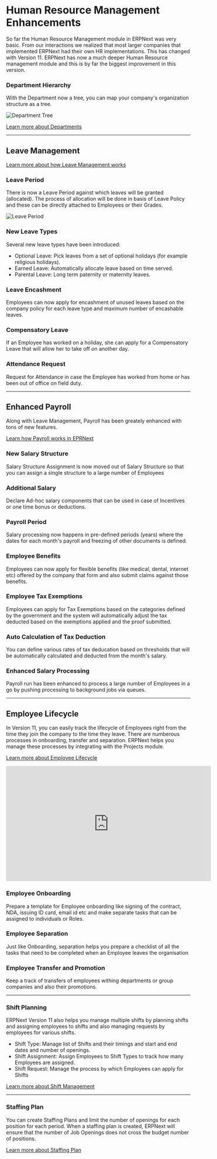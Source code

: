 # Human Resource Management Enhancements

So far the Human Resource Management module in ERPNext was very basic. From our interactions we realized that most larger companies that implemented ERPNext had their own HR implementations. This has changed with Version 11. ERPNext has now a much deeper Human Resource management module and this is by far the biggest improvement in this version.

### Department Hierarchy

With the Department now a tree, you can map your company's organization structure as a tree.

<img class='screenshot' alt='Department Tree' src="/docs/assets/img/human-resources/department-tree.png">

[Learn more about Departments](https://erpnext.org/docs/user/manual/en/human-resources/setup/department)

---

## Leave Management

[Learn more about how Leave Management works](https://erpnext.org/docs/user/manual/en/human-resources/leave-management)

### Leave Period

There is now a Leave Period against which leaves will be granted (allocated). The process of allocation will be done in basis of Leave Policy and these can be directly attached to Employees or their Grades.

<img class="screenshot" alt="Leave Period"
	src="/docs/assets/img/human-resources/leave-period-1.png">

### New Leave Types

Several new leave types have been introduced:

- Optional Leave: Pick leaves from a set of optional holidays (for example religious holidays).
- Earned Leave: Automatically allocate leave based on time served.
- Parental Leave: Long term paternity or maternity leaves.

### Leave Encashment

Employees can now apply for encashment of unused leaves based on the company policy for each leave type and maximum number of encashable leaves.

### Compensatory Leave

If an Employee has worked on a holiday, she can apply for a Compensatory Leave that will allow her to take off on another day.

### Attendance Request

Request for Attendance in case the Employee has worked from home or has been out of office on field duty.


---

## Enhanced Payroll

Along with Leave Management, Payroll has been greately enhanced with tons of new features.

[Learn how Payroll works in EPRNext](https://erpnext.org/docs/user/manual/en/human-resources/payroll)

### New Salary Structure

Salary Structure Assignment is now moved out of Salary Structure so that you can assign a single structure to a large number of Employees

### Additional Salary

Declare Ad-hoc salary components that can be used in case of Incentives or one time bonus or deductions.

### Payroll Period

Salary processing now happens in pre-defined periods (years) where the dates for each month's payroll and freezing of other documents is defined.

### Employee Benefits

Employees can now apply for flexible benefits (like medical, dental, internet etc) offered by the company that form and also submit claims against those benefits.

### Employee Tax Exemptions

Employees can apply for Tax Exemptions based on the categories defined by the government and the system will automatically adjust the tax deducted based on the exemptions applied and the proof submitted.

### Auto Calculation of Tax Deduction

You can define various rates of tax deducation based on thresholds that will be automatically calculated and deducted from the month's salary.

### Enhanced Salary Processing

Payroll run has been enhanced to process a large number of Employees in a go by pushing processing to background jobs via queues.

---

## Employee Lifecycle

In Version 11, you can easily track the lifecycle of Employees right from the time they join the company to the time they leave. There are numberous processes in onboarding, transfer and separation. ERPNext helps you manage these processes by integrating with the Projects module.

[Learn more about Employee Lifecycle](https://erpnext.org/docs/user/manual/en/human-resources/employee_lifecycle)

<iframe width="560" height="315" src="https://www.youtube.com/embed/2zbMW1YKtWo" frameborder="0" allow="autoplay; encrypted-media" allowfullscreen></iframe>

### Employee Onboarding

Prepare a template for Employee onboarding like signing of the contract, NDA, issuing ID card, email id etc and make separate tasks that can be assigned to individuals or Roles.

### Employee Separation

Just like Onboarding, separation helps you prepare a checklist of all the tasks that need to be completed when an Employee leaves the organisation

### Employee Transfer and Promotion

Keep a track of transfers of employees withing departments or group companies and also their promotions.

---

### Shift Planning

ERPNext Version 11 also helps you manage multiple shifts by planning shifts and assigning employees to shifts and also managing requests by employees for various shifts.

 - Shift Type: Manage list of Shifts and their timings and start and end dates and number of openings.
 - Shift Assignment: Assign Employees to Shift Types to track how many Employees are assigned.
 - Shift Request: Manage the process by which Employees can apply for Shifts

[Learn more about Shift Management](https://erpnext.org/docs/user/manual/en/human-resources/shift-management)

---

### Staffing Plan

You can create Staffing Plans and limit the number of openings for each position for each period. When a staffing plan is created, ERPNext will ensure that the number of Job Openings does not cross the budget number of positions.

[Learn more about Staffing Plan](https://erpnext.org/docs/user/manual/en/human-resources/setup/staffing-plan.html)
